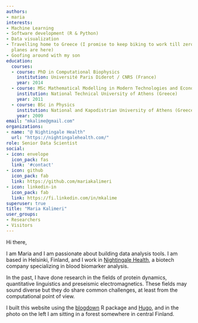 ```yaml
---
authors:
- maria
interests:
- Machine Learning
- Software development (R & Python)
- Data visualization
- Travelling home to Greece (I promise to keep biking to work till zero-emission 
  planes are here)
- Goofing around with my son
education:
  courses:
  - course: PhD in Computational Biophysics
    institution: Université Paris Diderot / CNRS (France)
    year: 2014
  - course: MSc Mathematical Modelling in Modern Technologies and Economics
    institution: National Technical University of Athens (Greece)
    year: 2011
  - course: BSc in Physics
    institution: National and Kapodistrian University of Athens (Greece)
    year: 2009
email: "mkalime@gmail.com"
organizations:
- name: "@ Nightingale Health"
  url: "https://nightingalehealth.com/"
role: Senior Data Scientist
social:
- icon: envelope
  icon_pack: fas
  link: '#contact'
- icon: github
  icon_pack: fab
  link: https://github.com/mariakalimeri
- icon: linkedin-in
  icon_pack: fab
  link: https://fi.linkedin.com/in/mkalime
superuser: true
title: "Maria Kalimeri"
user_groups:
- Researchers
- Visitors
---
```


Hi there, 

I am Maria and I am passionate about building data analysis tools. I am based in 
Helsinki, Finland, and I work in 
[Nightingale Health](https://nightingalehealth.com/), a biotech company 
specializing in blood biomarker analysis.
 
In the past, I have done research in the fields of protein dynamics, 
quantitative linguistics and preseismic electromagnetics. These fields may sound
diverse but they do share common challenges, at least from the computational 
point of view.

I built this website using the [blogdown](https://github.com/rstudio/blogdown) 
R package and [Hugo](https://gohugo.io), and in the photo on the left I am 
sitting in a forest somewhere in central Finland. 
